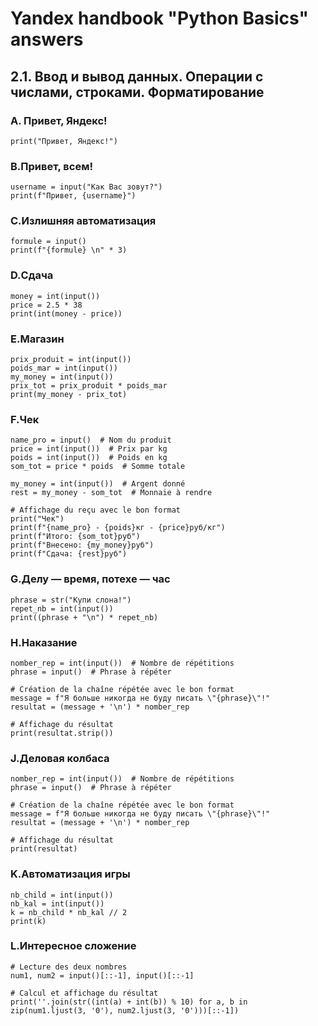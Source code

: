 # Yandex handbook "Python Basics" answers

## 2.1. Ввод и вывод данных. Операции с числами, строками. Форматирование

### A. Привет, Яндекс!
```
print("Привет, Яндекс!")
```

### B.Привет, всем!
```
username = input("Как Вас зовут?")
print(f"Привет, {username}")
```
### C.Излишняя автоматизация
```
formule = input()
print(f"{formule} \n" * 3)
```
### D.Сдача
```
money = int(input())
price = 2.5 * 38 
print(int(money - price))
```
### E.Магазин
```
prix_produit = int(input())
poids_mar = int(input())
my_money = int(input())
prix_tot = prix_produit * poids_mar
print(my_money - prix_tot)
```
### F.Чек
```
name_pro = input()  # Nom du produit
price = int(input())  # Prix par kg
poids = int(input())  # Poids en kg
som_tot = price * poids  # Somme totale

my_money = int(input())  # Argent donné
rest = my_money - som_tot  # Monnaie à rendre

# Affichage du reçu avec le bon format
print("Чек")
print(f"{name_pro} - {poids}кг - {price}руб/кг")
print(f"Итого: {som_tot}руб")
print(f"Внесено: {my_money}руб")
print(f"Сдача: {rest}руб")
```
### G.Делу — время, потехе — час
```
phrase = str("Купи слона!")
repet_nb = int(input())
print((phrase + "\n") * repet_nb)
```
### H.Наказание
```
nomber_rep = int(input())  # Nombre de répétitions
phrase = input()  # Phrase à répéter

# Création de la chaîne répétée avec le bon format
message = f"Я больше никогда не буду писать \"{phrase}\"!"
resultat = (message + '\n') * nomber_rep

# Affichage du résultat
print(resultat.strip())
```
### J.Деловая колбаса
```
nomber_rep = int(input())  # Nombre de répétitions
phrase = input()  # Phrase à répéter

# Création de la chaîne répétée avec le bon format
message = f"Я больше никогда не буду писать \"{phrase}\"!"
resultat = (message + '\n') * nomber_rep

# Affichage du résultat
print(resultat)
```
### K.Автоматизация игры
```
nb_child = int(input())
nb_kal = int(input())
k = nb_child * nb_kal // 2 
print(k)
```
### L.Интересное сложение
```
# Lecture des deux nombres
num1, num2 = input()[::-1], input()[::-1]

# Calcul et affichage du résultat
print(''.join(str((int(a) + int(b)) % 10) for a, b in zip(num1.ljust(3, '0'), num2.ljust(3, '0')))[::-1])
```



























